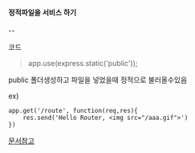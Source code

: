 #### 정적파일을 서비스 하기 

--

코드 

> app.use(express.static('public'));

public 폴더생성하고 파일을 넣었을때 정적으로 불러올수있음 

ex)
 
~~~
app.get('/route', function(req,res){
	res.send('Hello Router, <img src="/aaa.gif">')
})
~~~

[문서참고](http://expressjs.com/ko/starter/static-files.html)